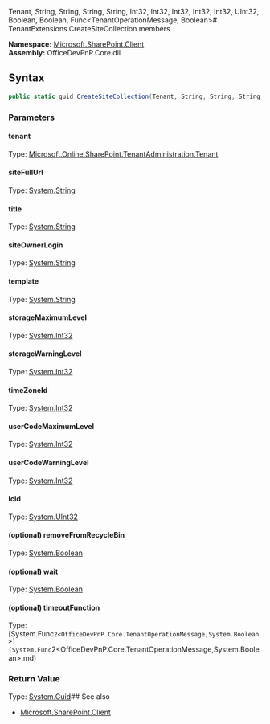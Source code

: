 Tenant, String, String, String, String, Int32, Int32, Int32, Int32, Int32, UInt32, Boolean, Boolean, Func<TenantOperationMessage, Boolean># TenantExtensions.CreateSiteCollection members
  

**Namespace:** [Microsoft.SharePoint.Client](Microsoft.SharePoint.Client.md)  
**Assembly:** OfficeDevPnP.Core.dll  
## Syntax
```C#
public static guid CreateSiteCollection(Tenant, String, String, String, String, Int32, Int32, Int32, Int32, Int32, UInt32, Boolean, Boolean, Func<TenantOperationMessage, Boolean>)
```
### Parameters
#### tenant
Type: [Microsoft.Online.SharePoint.TenantAdministration.Tenant](Microsoft.Online.SharePoint.TenantAdministration.Tenant.md) 
#### 
#### siteFullUrl
Type: [System.String](System.String.md) 
#### 
#### title
Type: [System.String](System.String.md) 
#### 
#### siteOwnerLogin
Type: [System.String](System.String.md) 
#### 
#### template
Type: [System.String](System.String.md) 
#### 
#### storageMaximumLevel
Type: [System.Int32](System.Int32.md) 
#### 
#### storageWarningLevel
Type: [System.Int32](System.Int32.md) 
#### 
#### timeZoneId
Type: [System.Int32](System.Int32.md) 
#### 
#### userCodeMaximumLevel
Type: [System.Int32](System.Int32.md) 
#### 
#### userCodeWarningLevel
Type: [System.Int32](System.Int32.md) 
#### 
#### lcid
Type: [System.UInt32](System.UInt32.md) 
#### 
#### (optional) removeFromRecycleBin
Type: [System.Boolean](System.Boolean.md) 
#### 
#### (optional) wait
Type: [System.Boolean](System.Boolean.md) 
#### 
#### (optional) timeoutFunction
Type: [System.Func`2<OfficeDevPnP.Core.TenantOperationMessage,System.Boolean>](System.Func`2<OfficeDevPnP.Core.TenantOperationMessage,System.Boolean>.md) 
#### 
### Return Value
Type: [System.Guid](System.Guid.md)## See also
- [Microsoft.SharePoint.Client](Microsoft.SharePoint.Client.md)
